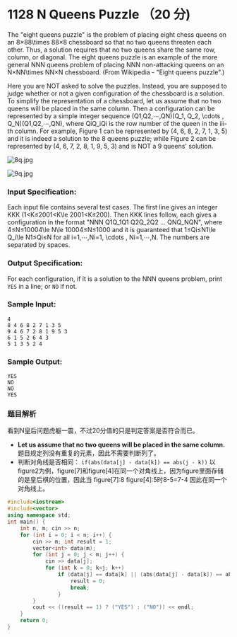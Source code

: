 # 1128 N Queens Puzzle （20 分)

The "eight queens puzzle" is the problem of placing eight chess queens on an 8×88\\times 88×8 chessboard so that no two queens threaten each other. Thus, a solution requires that no two queens share the same row, column, or diagonal. The eight queens puzzle is an example of the more general NNN queens problem of placing NNN non-attacking queens on an N×NN\\times NN×N chessboard. (From Wikipedia - "Eight queens puzzle".)

Here you are NOT asked to solve the puzzles. Instead, you are supposed to judge whether or not a given configuration of the chessboard is a solution. To simplify the representation of a chessboard, let us assume that no two queens will be placed in the same column. Then a configuration can be represented by a simple integer sequence (Q1,Q2,⋯,QN)(Q\_1, Q\_2, \\cdots , Q_N)(Q​1​​,Q​2​​,⋯,Q​N​​), where QiQ_iQ​i​​ is the row number of the queen in the iii-th column. For example, Figure 1 can be represented by (4, 6, 8, 2, 7, 1, 3, 5) and it is indeed a solution to the 8 queens puzzle; while Figure 2 can be represented by (4, 6, 7, 2, 8, 1, 9, 5, 3) and is NOT a 9 queens' solution.

![8q.jpg](https://images.ptausercontent.com/7d0443cf-5c19-4494-98a6-0f0f54894eaa.jpg)

![9q.jpg](https://images.ptausercontent.com/d187e37a-4eb8-4215-8e2c-040a73c5c8d8.jpg)

### Input Specification:

Each input file contains several test cases. The first line gives an integer KKK (1<K≤2001<K\\le 2001<K≤200). Then KKK lines follow, each gives a configuration in the format "NNN Q1Q_1Q​1​​ Q2Q_2Q​2​​ ... QNQ_NQ​N​​", where 4≤N≤10004\\le N\\le 10004≤N≤1000 and it is guaranteed that 1≤Qi≤N1\\le Q_i\\le N1≤Q​i​​≤N for all i=1,⋯,Ni=1, \\cdots , Ni=1,⋯,N. The numbers are separated by spaces.

### Output Specification:

For each configuration, if it is a solution to the NNN queens problem, print `YES` in a line; or `NO` if not.

### Sample Input:

    4
    8 4 6 8 2 7 1 3 5
    9 4 6 7 2 8 1 9 5 3
    6 1 5 2 6 4 3
    5 1 3 5 2 4
    

### Sample Output:

    YES
    NO
    NO
    YES
    
### 题目解析

 看到N皇后问题虎躯一震，不过20分值的只是判定答案是否符合而已。

- **Let us assume that no two queens will be placed in the same column.** 题目规定列没有重复的元素，因此不需要判断列了。
- 判断对角线是否相同：
   ```if(abs(data[j] - data[k]) == abs(j - k))```
以figure2为例，figure[7]和figure[4]在同一个对角线上，因为figure里面存储的是皇后棋的位置，因此当 figure[7]:8 figure[4]:5时8-5=7-4 因此在同一个对角线上。

```C++
#include<iostream>
#include<vector>
using namespace std;
int main() {
	int n, m; cin >> n;
	for (int i = 0; i < n; i++) {
		cin >> m; int result = 1;
		vector<int> data(m);
		for (int j = 0; j < m; j++) {
			cin >> data[j];
			for (int k = 0; k<j; k++)
				if (data[j] == data[k] || (abs(data[j] - data[k]) == abs(j - k))) {
					result = 0;
					break;
				}
		}
		cout << ((result == 1) ? ("YES") : ("NO")) << endl;
	}
	return 0;
}
```